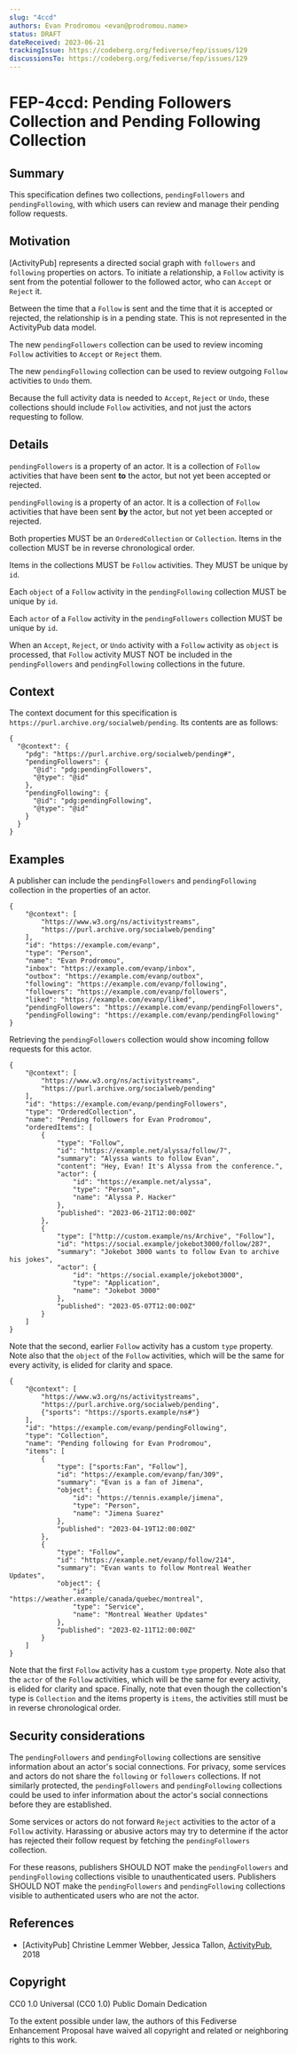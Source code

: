 ```yaml
---
slug: "4ccd"
authors: Evan Prodromou <evan@prodromou.name>
status: DRAFT
dateReceived: 2023-06-21
trackingIssue: https://codeberg.org/fediverse/fep/issues/129
discussionsTo: https://codeberg.org/fediverse/fep/issues/129
---
```

# FEP-4ccd: Pending Followers Collection and Pending Following Collection

## Summary

This specification defines two collections, `pendingFollowers` and `pendingFollowing`, with which users can review and manage their pending follow requests.

## Motivation

[ActivityPub] represents a directed social graph with `followers` and `following` properties on actors. To initiate a relationship, a `Follow` activity is sent from the potential follower to the followed actor, who can `Accept` or `Reject` it.

Between the time that a `Follow` is sent and the time that it is accepted or rejected, the relationship is in a pending state. This is not represented in the ActivityPub data model.

The new `pendingFollowers` collection can be used to review incoming `Follow` activities to `Accept` or `Reject` them.

The new `pendingFollowing` collection can be used to review outgoing `Follow` activities to `Undo` them.

Because the full activity data is needed to `Accept`, `Reject` or `Undo`, these collections should include `Follow` activities, and not just the actors requesting to follow.

## Details

`pendingFollowers` is a property of an actor. It is a collection of `Follow` activities that have been sent **to** the actor, but not yet been accepted or rejected.

`pendingFollowing` is a property of an actor. It is a collection of `Follow` activities that have been sent **by** the actor, but not yet been accepted or rejected.

Both properties MUST be an `OrderedCollection` or `Collection`. Items in the collection MUST be in reverse chronological order.

Items in the collections MUST be `Follow` activities. They MUST be unique by `id`.

Each `object` of a `Follow` activity in the `pendingFollowing` collection MUST be unique by `id`.

Each `actor` of a `Follow` activity in the `pendingFollowers` collection MUST be unique by `id`.

When an `Accept`, `Reject`, or `Undo` activity with a `Follow` activity as `object` is processed, that `Follow` activity MUST NOT be included in the `pendingFollowers` and `pendingFollowing` collections in the future.

## Context

The context document for this specification is `https://purl.archive.org/socialweb/pending`. Its contents are as follows:

```
{
  "@context": {
    "pdg": "https://purl.archive.org/socialweb/pending#",
    "pendingFollowers": {
      "@id": "pdg:pendingFollowers",
      "@type": "@id"
    },
    "pendingFollowing": {
      "@id": "pdg:pendingFollowing",
      "@type": "@id"
    }
  }
}
```

## Examples

A publisher can include the `pendingFollowers` and `pendingFollowing` collection in the properties of an actor.

```
{
    "@context": [
        "https://www.w3.org/ns/activitystreams",
        "https://purl.archive.org/socialweb/pending"
    ],
    "id": "https://example.com/evanp",
    "type": "Person",
    "name": "Evan Prodromou",
    "inbox": "https://example.com/evanp/inbox",
    "outbox": "https://example.com/evanp/outbox",
    "following": "https://example.com/evanp/following",
    "followers": "https://example.com/evanp/followers",
    "liked": "https://example.com/evanp/liked",
    "pendingFollowers": "https://example.com/evanp/pendingFollowers",
    "pendingFollowing": "https://example.com/evanp/pendingFollowing"
}
```

Retrieving the `pendingFollowers` collection would show incoming follow requests
for this actor.

```
{
    "@context": [
        "https://www.w3.org/ns/activitystreams",
        "https://purl.archive.org/socialweb/pending"
    ],
    "id": "https://example.com/evanp/pendingFollowers",
    "type": "OrderedCollection",
    "name": "Pending followers for Evan Prodromou",
    "orderedItems": [
        {
            "type": "Follow",
            "id": "https://example.net/alyssa/follow/7",
            "summary": "Alyssa wants to follow Evan",
            "content": "Hey, Evan! It's Alyssa from the conference.",
            "actor": {
                "id": "https://example.net/alyssa",
                "type": "Person",
                "name": "Alyssa P. Hacker"
            },
            "published": "2023-06-21T12:00:00Z"
        },
        {
            "type": ["http://custom.example/ns/Archive", "Follow"],
            "id": "https://social.example/jokebot3000/follow/287",
            "summary": "Jokebot 3000 wants to follow Evan to archive his jokes",
            "actor": {
                "id": "https://social.example/jokebot3000",
                "type": "Application",
                "name": "Jokebot 3000"
            },
            "published": "2023-05-07T12:00:00Z"
        }
    ]
}
```

Note that the second, earlier `Follow` activity has a custom `type` property. Note also that the `object` of the `Follow` activities, which will be the same for every activity, is elided for clarity and space.

```
{
    "@context": [
        "https://www.w3.org/ns/activitystreams",
        "https://purl.archive.org/socialweb/pending",
        {"sports": "https://sports.example/ns#"}
    ],
    "id": "https://example.com/evanp/pendingFollowing",
    "type": "Collection",
    "name": "Pending following for Evan Prodromou",
    "items": [
        {
            "type": ["sports:Fan", "Follow"],
            "id": "https://example.com/evanp/fan/309",
            "summary": "Evan is a fan of Jimena",
            "object": {
                "id": "https://tennis.example/jimena",
                "type": "Person",
                "name": "Jimena Suarez"
            },
            "published": "2023-04-19T12:00:00Z"
        },
        {
            "type": "Follow",
            "id": "https://example.net/evanp/follow/214",
            "summary": "Evan wants to follow Montreal Weather Updates",
            "object": {
                "id": "https://weather.example/canada/quebec/montreal",
                "type": "Service",
                "name": "Montreal Weather Updates"
            },
            "published": "2023-02-11T12:00:00Z"
        }
    ]
}
```

Note that the first `Follow` activity has a custom `type` property. Note also that the `actor` of the `Follow` activities, which will be the same for every activity, is elided for clarity and space. Finally, note that even though the collection's type is `Collection` and the items property is `items`, the activities still must be in reverse chronological order.

## Security considerations

The `pendingFollowers` and `pendingFollowing` collections are sensitive information about
an actor's social connections. For privacy, some services and actors do not share the `following` or `followers` collections. If not similarly protected, the `pendingFollowers` and `pendingFollowing` collections could be used to infer information about the actor's social connections before they are established.

Some services or actors do not forward `Reject` activities to the actor of a `Follow` activity. Harassing or abusive actors may try to determine if the actor has rejected their follow request by fetching the `pendingFollowers` collection.

For these reasons, publishers SHOULD NOT make the `pendingFollowers` and `pendingFollowing` collections visible to unauthenticated users. Publishers SHOULD NOT make the `pendingFollowers` and `pendingFollowing` collections visible to authenticated users who are not the actor.

## References

- [ActivityPub] Christine Lemmer Webber, Jessica Tallon, [ActivityPub](https://www.w3.org/TR/activitypub/), 2018

## Copyright

CC0 1.0 Universal (CC0 1.0) Public Domain Dedication

To the extent possible under law, the authors of this Fediverse Enhancement Proposal have waived all copyright and related or neighboring rights to this work.
